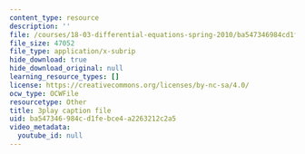 ```yaml
---
content_type: resource
description: ''
file: /courses/18-03-differential-equations-spring-2010/ba547346984cd1febce4a2263212c2a5_SioXozu-Loo.srt
file_size: 47052
file_type: application/x-subrip
hide_download: true
hide_download_original: null
learning_resource_types: []
license: https://creativecommons.org/licenses/by-nc-sa/4.0/
ocw_type: OCWFile
resourcetype: Other
title: 3play caption file
uid: ba547346-984c-d1fe-bce4-a2263212c2a5
video_metadata:
  youtube_id: null
---
```

